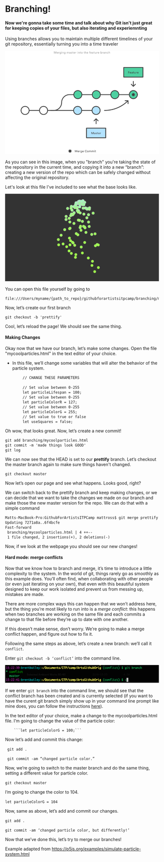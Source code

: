 # Branching!

#### Now we're gonna take some time and talk about why Git isn't just great for keeping copies of your files, but also iterating and experiemnting

Using branches allows you to maintain multiple different timelines of your git repository, essentially turning you into a time traveler

![alt text](../img/gitmerge.png "Click here for a new repo!")

As you can see in this image, when you "branch" you're taking the state of the repository in the current time, and copying it into a new “branch”: creating a new version of the repo which can be safely changed without affecting the original repository.

Let's look at this file I've included to see what the base looks like.

![alt text](../img/baseparticles.png "Click here for a new repo!")

You can open this file yourself by going to

```
file:///Users/myname/{path_to_repo}/githubforartistsitpcamp/branching/mycoolparticles.html
```

Now, let’s create our first branch

```
git checkout -b 'prettify'
```

Cool, let’s reload the page! We should see the same thing.

#### Making Changes

Okay now that we have our branch, let’s make some changes. Open the file "mycoolparticles.html" in the text editor of your choice.

* In this file, we’ll change some variables that will alter the behavior of the particle system.

```buildoutcfg
        // CHANGE THESE PARAMETERS

        // Set value between 0-255
        let particleLifespan = 100;
        // Set value between 0-255
        let particleColorR = 127;
        // Set value between 0-255
        let particleColorG = 255;
        // Set value to true or false
        let useSquares = false;
```

Oh wow, that looks great.  Now, let’s create a new commit!

```buildoutcfg
git add branching/mycoolparticles.html
git commit -m 'made things look GOOD'
git log

```

We can now see that the HEAD is set to our **prettify** branch.  Let’s checkout the master branch again to make sure things haven't changed.

```buildoutcfg
git checkout master
```

Now let’s open our page and see what happens. Looks good, right?

We can switch back to the prettify branch and keep making changes, or we can decide that we want to take the changes we made on our branch and make those the new master version for the repo. We can do that with a simple command

```buildoutcfg
Matts-MacBook-Pro:GithubForArtistsITPCamp mattross$ git merge prettify
Updating 7271a8a..6f4bcfe
Fast-forward
 branching/mycoolparticles.html | 4 ++--
 1 file changed, 2 insertions(+), 2 deletions(-)
```

Now, if we look at the webpage you should see our new changes!


#### Hard mode: merge conflicts

Now that we know how to branch and merge, it’s time to introduce a little complexity to the system. In the world of git, things rarely go as smoothly as this example does. You’ll often find, when collaborating with other people (or even just iterating on your own), that even with this beautiful system designed to keep our work isolated and prevent us from messing up, mistakes are made.

There are more complex ways this can happen that we won’t address here, but the thing you’re most likely to run into is a *merge conflict*: this happens when two branches are working on the same file and each commits a change to that file before they’re up to date with one another.

If this doesn’t make sense, don’t worry. We’re going to make a merge conflict happen, and figure out how to fix it.

Following the same steps as above, let’s create a new branch: we’ll call it `conflict`.

Enter `git checkout -b ‘conflict’` into the command line.

![conflict branch created](../img/conflict_branch.png)

If we enter `git branch` into the command line, we should see that the conflict branch has been created and is currently selected (if you want to have the curent git branch simply show up in your command line prompt like mine does, you can follow the instructions [here](https://gist.github.com/joseluisq/1e96c54fa4e1e5647940)).

In the text editor of your choice, make a change to the mycoolparticles.html file.  I’m going to change the value of the particle color:

        ```let particleColorG = 100;```

Now let’s add and commit this change:

` git add .`

` git commit -am “changed particle color.”`

Now, we’re going to switch to the master branch and do the same thing, setting a different value for particle color.

`git checkout master`

I’m going to change the color to 104.

`let particleColorG = 104`

Now, same as above, let’s add and commit our changes.

`git add .`

`git commit -am ‘changed particle color, but differently!’`

Now that we’ve done this, let’s try to merge our branches!


Example adapted from
https://p5js.org/examples/simulate-particle-system.html
